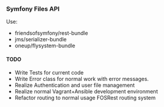 ### Symfony Files API

Use: 

- friendsofsymfony/rest-bundle
- jms/serializer-bundle
- oneup/flysystem-bundle

#### TODO

- Write Tests for current code
- Write Error class for normal work with error messages.
- Realize Authentication and user file management
- Realize normal Vagrant+Ansible development environment
- Refactor routing to normal usage FOSRest routing system
